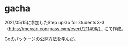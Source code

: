 # gacha

2021/05/15に参加したStep up Go for Students 3-3（https://mercari.connpass.com/event/211498/） にて作成。

Goのパッケージの公開方法を学んだ。
